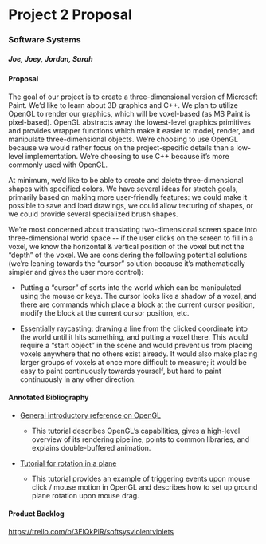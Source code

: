 # Project 2 Proposal

### Software Systems

##### Joe, Joey, Jordan, Sarah

#### Proposal

The goal of our project is to create a three-dimensional version of Microsoft Paint. We’d like to learn about 3D graphics and C++. We plan to utilize OpenGL to render our graphics, which will be voxel-based (as MS Paint is pixel-based). OpenGL abstracts away the lowest-level graphics primitives and provides wrapper functions which make it easier to model, render, and manipulate three-dimensional objects. We’re choosing to use OpenGL because we would rather focus on the project-specific details than a low-level implementation. We’re choosing to use C++ because it’s more commonly used with OpenGL.

At minimum, we’d like to be able to create and delete three-dimensional shapes with specified colors. We have several ideas for stretch goals, primarily based on making more user-friendly features: we could make it possible to save and load drawings, we could allow texturing of shapes, or we could provide several specialized brush shapes.

We’re most concerned about translating two-dimensional screen space into three-dimensional world space -- if the user clicks on the screen to fill in a voxel, we know the horizontal & vertical position of the voxel but not the “depth” of the voxel. We are considering the following potential solutions (we’re leaning towards the “cursor” solution because it’s mathematically simpler and gives the user more control):

- Putting a “cursor” of sorts into the world which can be manipulated using the mouse or keys. The cursor looks like a shadow of a voxel, and there are commands which place a block at the current cursor position, modify the block at the current cursor position, etc.

- Essentially raycasting: drawing a line from the clicked coordinate into the world until it hits something, and putting a voxel there. This would require a “start object” in the scene and would prevent us from placing voxels anywhere that no others exist already. It would also make placing larger groups of voxels at once more difficult to measure; it would be easy to paint continuously towards yourself, but hard to paint continuously in any other direction.

#### Annotated Bibliography

- [General introductory reference on OpenGL](http://www.glprogramming.com/red/chapter01.html)
  - This tutorial describes OpenGL’s capabilities, gives a high-level overview of its rendering pipeline, points to common libraries, and explains double-buffered animation.

- [Tutorial for rotation in a plane](http://www.lighthouse3d.com/tutorials/glut-tutorial/mouse-putting-it-all-together/)
  - This tutorial provides an example of triggering events upon mouse click / mouse motion in OpenGL and describes how to set up ground plane rotation upon mouse drag.

#### Product Backlog

https://trello.com/b/3ElQkPlR/softsysviolentviolets
